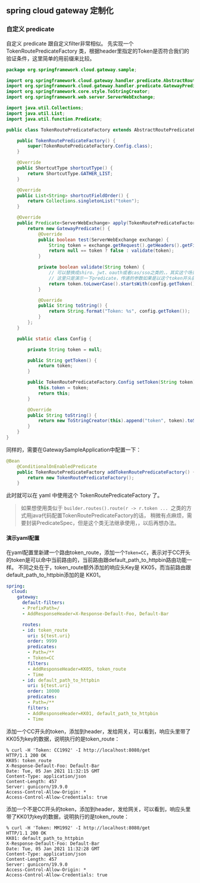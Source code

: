 ## spring cloud gateway 定制化


### 自定义 predicate

自定义 predicate 跟自定义filter非常相似。
先实现一个 TokenRoutePredicateFactory 类，根据header里指定的Token是否符合我们的验证条件，这里简单的用前缀来比较。
```java
package org.springframework.cloud.gateway.sample;

import org.springframework.cloud.gateway.handler.predicate.AbstractRoutePredicateFactory;
import org.springframework.cloud.gateway.handler.predicate.GatewayPredicate;
import org.springframework.core.style.ToStringCreator;
import org.springframework.web.server.ServerWebExchange;

import java.util.Collections;
import java.util.List;
import java.util.function.Predicate;

public class TokenRoutePredicateFactory extends AbstractRoutePredicateFactory<TokenRoutePredicateFactory.Config> {

	public TokenRoutePredicateFactory() {
		super(TokenRoutePredicateFactory.Config.class);
	}

	@Override
	public ShortcutType shortcutType() {
		return ShortcutType.GATHER_LIST;
	}

	@Override
	public List<String> shortcutFieldOrder() {
		return Collections.singletonList("token");
	}

	@Override
	public Predicate<ServerWebExchange> apply(TokenRoutePredicateFactory.Config config) {
		return new GatewayPredicate() {
			@Override
			public boolean test(ServerWebExchange exchange) {
				String token = exchange.getRequest().getHeaders().getFirst("Token");
				return null == token ? false : validate(token);
			}

			private boolean validate(String token) {
				// 可以替换成shiro、jwt、oauth或者cas/sso之类的，，其实这个场景更适合用filter
				// 这里只是演示一下predicate，传递的参数如果是以这个token开头就运行，走指定路由
				return token.toLowerCase().startsWith(config.getToken().toLowerCase());
			}

			@Override
			public String toString() {
				return String.format("Token: %s", config.getToken());
			}
		};
	}

	public static class Config {

		private String token = null;

		public String getToken() {
			return token;
		}

		public TokenRoutePredicateFactory.Config setToken(String token) {
			this.token = token;
			return this;
		}

		@Override
		public String toString() {
			return new ToStringCreator(this).append("token", token).toString();
		}
	}
}

```

同样的，需要在GatewaySampleApplication中配置一下：
```java
@Bean
	@ConditionalOnEnabledPredicate
	public TokenRoutePredicateFactory addTokenRoutePredicateFactory() {
		return new TokenRoutePredicateFactory();
	}
```

此时就可以在 yaml 中使用这个 TokenRoutePredicateFactory 了。
> 如果想使用类似于 `builder.routes().route(r -> r.token ... `之类的方式用java代码配置TokenRoutePredicateFactory的话，
> 稍微有点麻烦，需要封装PredicateSpec，但是这个类无法继承使用，，以后再想办法。

#### 演示yaml配置

在yaml配置里新建一个路由token_route，添加一个`Token=CC`，表示对于CC开头的token是可以命中当前路由的，当前路由跟default_path_to_httpbin路由功能一样。
不同之处在于，token_route额外添加的响应头Key是 KK05，而当前路由跟default_path_to_httpbin添加的是 KK01。

```yaml
spring:
  cloud:
    gateway:
      default-filters:
      - PrefixPath=/
      - AddResponseHeader=X-Response-Default-Foo, Default-Bar

      routes:
      - id: token_route
        uri: ${test.uri}
        order: 9999
        predicates:
        - Path=/**
        - Token=CC
        filters:
        - AddResponseHeader=KK05, token_route
        - Time
      - id: default_path_to_httpbin
        uri: ${test.uri}
        order: 10000
        predicates:
        - Path=/**
        filters:
        - AddResponseHeader=KK01, default_path_to_httpbin
        - Time
```

添加一个CC开头的token，添加到header，发给网关，可以看到，响应头里带了KK05为key的数据，说明执行的是token_route：
```shell
% curl -H 'Token: CC1992' -I http://localhost:8080/get
HTTP/1.1 200 OK
KK05: token_route
X-Response-Default-Foo: Default-Bar
Date: Tue, 05 Jan 2021 11:32:15 GMT
Content-Type: application/json
Content-Length: 457
Server: gunicorn/19.9.0
Access-Control-Allow-Origin: *
Access-Control-Allow-Credentials: true
```

添加一个不是CC开头的token，添加到header，发给网关，可以看到，响应头里带了KK01为key的数据，说明执行的是token_route：
```shell
% curl -H 'Token: MM1992' -I http://localhost:8080/get
HTTP/1.1 200 OK
KK01: default_path_to_httpbin
X-Response-Default-Foo: Default-Bar
Date: Tue, 05 Jan 2021 11:32:28 GMT
Content-Type: application/json
Content-Length: 457
Server: gunicorn/19.9.0
Access-Control-Allow-Origin: *
Access-Control-Allow-Credentials: true
```
